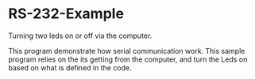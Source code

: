 # RS-232-Example
Turning two leds on or off via the computer.

This program demonstrate how serial communication work.
This sample program relies on the its getting from the computer,
and turn the Leds on based on what is defined in the code.

